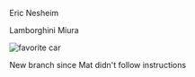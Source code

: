 Eric Nesheim

Lamborghini Miura

![favorite car](https://i.kinja-img.com/gawker-media/image/upload/s--95_1LEqn--/c_scale,fl_progressive,q_80,w_800/18lupuy1tmsbqjpg.jpg)

New branch since Mat didn't follow instructions
